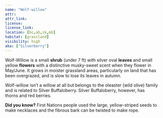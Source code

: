 ```yaml
---
name: "Wolf-willow"
attr: 
attr_link: 
license: 
license_link: 
location: [bc,ab,sk,mb]
habitat: [grassland]
visibility: high 
aka: ["Silverberry"]
---
```

Wolf-Willow is a small **shrub** (under 7 ft) with silver oval **leaves** and small yellow **flowers** with a distinctive musky-sweet scent when they flower in May/June. It grows in moister grassland areas, particularly on land that has been overgrazed, and is slow to lose its leaves in autumn. 

Wolf-willow isn’t a willow at all but belongs to the oleaster (wild olive) family and is related to Silver Buffaloberry. Silver Buffaloberry, however, has thorns and red berries.

**Did you know?** First Nations people used the large, yellow-striped seeds to make necklaces and the fibrous bark can be twisted to make rope.
